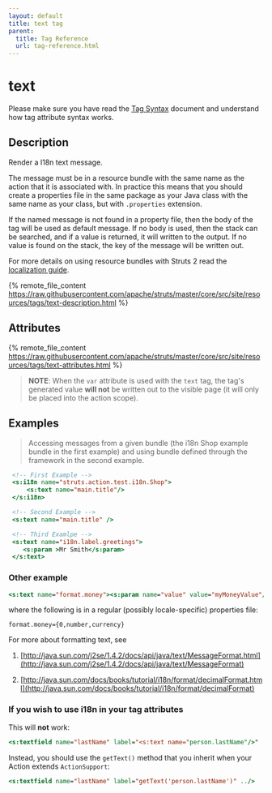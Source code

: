 ```yaml
---
layout: default
title: text tag
parent:
  title: Tag Reference
  url: tag-reference.html
---
```


# text

Please make sure you have read the [Tag Syntax](tag-syntax) document and understand how tag attribute syntax works.

## Description

Render a I18n text message.

The message must be in a resource bundle with the same name as the action that it is associated with. In practice this 
means that you should create a properties file in the same package as your Java class with the same name as your class, 
but with `.properties` extension.

If the named message is not found in a property file, then the body of the tag will be used as default message. If no body 
is used, then the stack can be searched, and if a value is returned, it will written to the output.
If no value is found on the stack, the key of the message will be written out.

For more details on using resource bundles with Struts 2 read the [localization guide](../core-developers/localization).

{% remote_file_content https://raw.githubusercontent.com/apache/struts/master/core/src/site/resources/tags/text-description.html %}

## Attributes

{% remote_file_content https://raw.githubusercontent.com/apache/struts/master/core/src/site/resources/tags/text-attributes.html %}

> **NOTE**: When the `var` attribute is used with the `text` tag, the tag's generated value **will not** be written out to the
> visible page (it will only be placed into the action scope).

## Examples

> Accessing messages from a given bundle (the i18n Shop example bundle in the first example) and using bundle defined 
> through the framework in the second example.

```jsp
 <!-- First Example -->
 <s:i18n name="struts.action.test.i18n.Shop">
     <s:text name="main.title"/>
 </s:i18n>

 <!-- Second Example -->
 <s:text name="main.title" />

 <!-- Third Examlpe -->
 <s:text name="i18n.label.greetings">
    <s:param >Mr Smith</s:param>
 </s:text>
```

### Other example

```jsp
<s:text name="format.money"><s:param name="value" value="myMoneyValue"/></s:text>
```

where the following is in a regular (possibly locale-specific) properties file:

```
format.money={0,number,currency}
```

For more about formatting text, see

1. [http://java.sun.com/j2se/1.4.2/docs/api/java/text/MessageFormat.html](http://java.sun.com/j2se/1.4.2/docs/api/java/text/MessageFormat)

2. [http://java.sun.com/docs/books/tutorial/i18n/format/decimalFormat.html](http://java.sun.com/docs/books/tutorial/i18n/format/decimalFormat)

### If you wish to use i18n in your tag attributes

This will **not** work:

```jsp
<s:textfield name="lastName" label="<s:text name="person.lastName"/>" ../>
```

Instead, you should use the `getText()` method that you inherit when your Action extends `ActionSupport`:

```jsp
<s:textfield name="lastName" label="getText('person.lastName')" ../>
```
